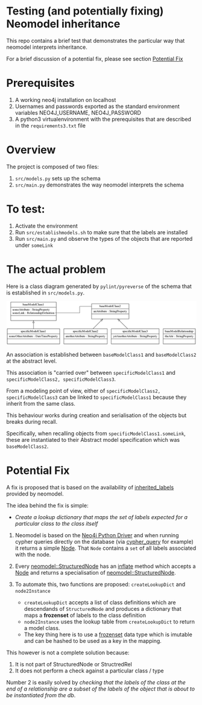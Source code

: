 # Testing (and potentially fixing) Neomodel inheritance

This repo contains a brief test that demonstrates the particular way that 
neomodel interprets inheritance.

For a brief discussion of a potential fix, please see section [Potential Fix](#potentialFix)

# Prerequisites

1. A working neo4j installation on localhost
2. Usernames and passwords exported as the standard environment variables NEO4J_USERNAME, NEO4J_PASSWORD
3. A python3 virtualenvironment with the prerequisites that are described in the `requirements3.txt` file

# Overview

The project is composed of two files:

1. `src/models.py` sets up the schema
2. `src/main.py` demonstrates the way neomodel interprets the schema


# To test:

1. Activate the environment
2. Run `src/establishmodels.sh` to make sure that the labels are installed
3. Run `src/main.py` and observe the types of the objects that are reported under `someLink`


# The actual problem

Here is a class diagram generated by `pylint/pyreverse` of the schema that is established in 
`src/models.py`.

![Schema](src/classes_testNeomodel.png)

An association is established between `baseModelClass1` and `baseModelClass2` at the abstract level.

This association is "carried over" between `specificModelClass1` and `specificModelClass2, specificModelClass3`.

From a modeling point of view, either of `specificModelClass2, specificModelClass3` can be linked to `specificModelClass1` because 
they inherit from the same class.

This behaviour works during creation and serialisation of the objects but breaks during recall.

Specifically, when recalling objects from `specificModelClass1.someLink`, these are instantiated to their Abstract model specification
which was `baseModelClass2`.


<a name="potentialFix"></a>

# Potential Fix

A fix is proposed that is based on the availability of [inherited_labels](https://github.com/neo4j-contrib/neomodel/blob/master/neomodel/core.py#L265) 
provided by neomodel.

The idea behind the fix is simple:

* *Create a lookup dictionary that maps the set of labels expected for a particular class to the class itself*

1. Neomodel is based on the [Neo4j Python Driver](https://neo4j.com/developer/python/#neo4j-python-driver) and when running cypher queries 
directly on the database (via [cypher_query](https://github.com/neo4j-contrib/neomodel/blob/master/neomodel/util.py#L87) for example) it 
returns a simple [Node](https://github.com/neo4j/neo4j-python-driver/blob/1.6/neo4j/v1/types.py#L250). That `Node` contains a `set` of 
all labels associated with the node.

2. Every [neomodel::StructuredNode](https://github.com/neo4j-contrib/neomodel/blob/master/neomodel/core.py#L178) has 
   an [inflate](https://github.com/neo4j-contrib/neomodel/blob/master/neomodel/core.py#L491) method which accepts 
   a [Node](https://github.com/neo4j/neo4j-python-driver/blob/1.6/neo4j/v1/types.py#L250) and returns a specialisation 
   of [neomodel::StructuredNode](https://github.com/neo4j-contrib/neomodel/blob/master/neomodel/core.py#L178).
   
3. To automate this, two functions are proposed: `createLookupDict` and `node2Instance`
    * `createLookupDict` accepts a list of class definitions which are descendands of `StructuredNode` and produces a dictionary that maps a **frozenset** of labels to the class definition
    * `node2Instance` uses the lookup table from `createLookupDict` to return a model class.
    * The key thing here is to use a [frozenset](https://docs.python.org/3/library/stdtypes.html#frozenset) data type which is imutable and can be hashed to be used as a key in the mapping.
       
This however is not a complete solution because: 

1. It is not part of StructuredNode or StructredRel
2. It does not perform a check against a particular class / type

Number 2 is easily solved by *checking that the labels of the class 
at the end of a relationship are a subset of the labels of the 
object that is about to be instantiated from the db*.
